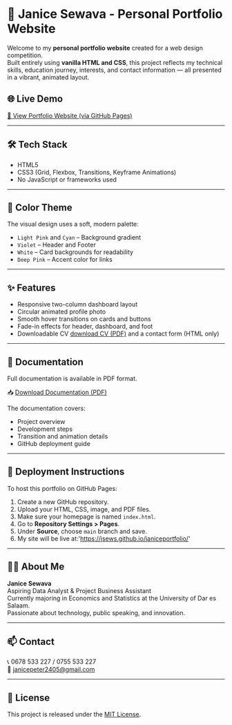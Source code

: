 # 🎨 Janice Sewava - Personal Portfolio Website

Welcome to my **personal portfolio website** created for a web design competition.  
Built entirely using **vanilla HTML and CSS**, this project reflects my technical skills, education journey, interests, and contact information — all presented in a vibrant, animated layout.

## 🌐 Live Demo

[🔗 View Portfolio Website (via GitHub Pages)](https://github.com/Jsews/janiceportfolio)

---

## 🛠️ Tech Stack

- HTML5  
- CSS3 (Grid, Flexbox, Transitions, Keyframe Animations)  
- No JavaScript or frameworks used

---

## 🎨 Color Theme

The visual design uses a soft, modern palette:

- `Light Pink` and `Cyan` – Background gradient  
- `Violet` – Header and Footer  
- `White` – Card backgrounds for readability  
- `Deep Pink` – Accent color for links  

---

## ✨ Features

- Responsive two-column dashboard layout  
- Circular animated profile photo  
- Smooth hover transitions on cards and buttons  
- Fade-in effects for header, dashboard, and foot
- Downloadable CV [ download CV (PDF)](https://github.com/Jsews/janiceportfolio/blob/main/Janice_Sewava_CV_Table_Format.pdf)  and a contact form (HTML only)

---

## 📄 Documentation

Full documentation is available in PDF format.

📥 [Download Documentation (PDF)](https://github.com/Jsews/janiceportfolio/blob/main/Portfolio_Hackathon_Documentation_Janice_Sewava.pdf)

The documentation covers:
- Project overview
- Development steps
- Transition and animation details
- GitHub deployment guide

---
## 🚀 Deployment Instructions
To host this portfolio on GitHub Pages:

1. Create a new GitHub repository.
2. Upload your HTML, CSS, image, and PDF files.
3. Make sure your homepage is named `index.html`.
4. Go to **Repository Settings > Pages**.
5. Under **Source**, choose `main` branch and save.
6. My site will be live at:'https://jsews.github.io/janiceportfolio/'
---

## 👩‍💻 About Me
**Janice Sewava**  
Aspiring Data Analyst & Project Business Assistant  
Currently majoring in Economics and Statistics at the University of Dar es Salaam.  
Passionate about technology, public speaking, and innovation.

---

## 📫 Contact

📞 0678 533 227 / 0755 533 227  
📧 janicepeter2405@gmail.com

---

## 📌 License

This project is released under the [MIT License](LICENSE).
